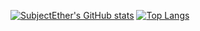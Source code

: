 [![SubjectEther's GitHub stats](https://github-readme-stats.vercel.app/api?username=ProjectEther)](https://github.com/anuraghazra/github-readme-stats)
[![Top Langs](https://github-readme-stats.vercel.app/api/top-langs/?username=ProjectEther)](https://github.com/anuraghazra/github-readme-stats)
